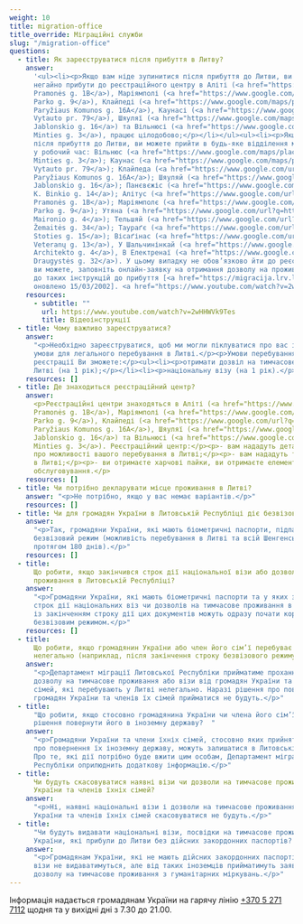```yaml
---
weight: 10
title: migration-office
title_override: Міграційні служби
slug: "/migration-office"
questions:
  - title: Як зареєструватися після прибуття в Литву?
    answer:
      '<ul><li><p>Якщо вам ніде зупинитися після прибуття до Литви, ви повинні
      негайно прибути до реєстраційного центру в Аліті (<a href="https://www.google.com/maps/place/Pramon%C4%97s+g.+1b,+Alytus+62323/data=!4m2!3m1!1s0x46e0b41bcf1f7ed5:0x76bc5b57b999fde1?sa=X&amp;ved=2ahUKEwjC_5KfvND2AhXMxIsKHbPgBBgQ8gF6BAggEAE">Alytus,
      Pramonės g. 1B</a>), Маріямполі (<a href="https://www.google.com/maps/place/Parko+g.+9,+Marijampol%C4%97+68218/@54.5728256,23.3579025,17z/data=!3m1!4b1!4m5!3m4!1s0x46e12a38b07379f5:0x791b3d5d99f340c1!8m2!3d54.5728225!4d23.3600912">Marijampolė,
      Parko g. 9</a>), Клайпеді (<a href="https://www.google.com/maps/place/Pary%C5%BEiaus+Komunos+g.+16A,+Klaip%C4%97da+91166/@55.7007652,21.1550866,17z/data=!3m1!4b1!4m5!3m4!1s0x46e4dc0e64993137:0xccc54293a6335f3e!8m2!3d55.7007622!4d21.1572753">Klaipėda,
      Paryžiaus Komunos g. 16A</a>), Каунасі (<a href="https://www.google.com/maps/place/Vytauto+pr.+79,+Kaunas+44321/@54.8949898,23.9224056,17z/data=!3m1!4b1!4m5!3m4!1s0x46e722775f376ffd:0x942f9d96c4a750ea!8m2!3d54.8949898!4d23.9245943">Kaunas,
      Vytauto pr. 79</a>), Шяуляї (<a href="https://www.google.com/maps/place/J.+Jablonskio+g.+16,+%C5%A0iauliai+78162/@55.9202149,23.2805633,17z/data=!3m1!4b1!4m5!3m4!1s0x46e5e3a7aed35ceb:0xefa94efb28280b5a!8m2!3d55.9202119!4d23.282752">Šiauliai,
      Jablonskio g. 16</a>) та Вільнюсі (<a href="https://www.google.com/maps/place/Minties+g.+3,+Vilnius+08233/@54.7062055,25.2968471,17z/data=!3m1!4b1!4m5!3m4!1s0x46dd96a574a9fd2f:0xe623d79f393ab79a!8m2!3d54.7062024!4d25.2990358">Vilnius,
      Minties g. 3</a>), працює цілодобово;</p></li></ul><ul><li><p>Якщо у вас є житло
      після прибуття до Литви, ви можете прийти в будь-яке відділення міграційного управління
      у робочий час: Вільнюс (<a href="https://www.google.com/maps/place/Minties+g.+3,+Vilnius+08233/@54.7062024,25.2968471,17z/data=!3m1!4b1!4m5!3m4!1s0x46dd96a574a9fd2f:0xe623d79f393ab79a!8m2!3d54.7062024!4d25.2990358">Vilnius,
      Minties g. 3</a>); Каунас (<a href="https://www.google.com/maps/place/Vytauto+pr.+79,+Kaunas+44321/@54.8949898,23.9224056,17z/data=!4m5!3m4!1s0x46e722775f376ffd:0x942f9d96c4a750ea!8m2!3d54.8949898!4d23.9245943">Kaunas,
      Vytauto pr. 79</a>); Клайпеда (<a href="https://www.google.com/url?q=https://www.google.com/maps/place/Pary%25C5%25BEiaus%2BKomunos%2Bg.%2B16A,%2BKlaip%25C4%2597da%2B91166/@55.7007622,21.1550866,17z/data%3D!3m1!4b1!4m5!3m4!1s0x46e4dc0e64993137:0xccc54293a6335f3e!8m2!3d55.7007622!4d21.1572753&amp;sa=D&amp;source=docs&amp;ust=1647603592864925&amp;usg=AOvVaw3lzgGZW3suTNZWT3-PisFK">Klaipėda,
      Paryžiaus Komunos g. 16A</a>); Шяуляй (<a href="https://www.google.com/url?q=https://www.google.com/maps/place/J.%2BJablonskio%2Bg.%2B16,%2B%25C5%25A0iauliai%2B78162/@55.9202119,23.2805633,17z/data%3D!3m1!4b1!4m5!3m4!1s0x46e5e3a7aed35ceb:0xefa94efb28280b5a!8m2!3d55.9202119!4d23.282752&amp;sa=D&amp;source=docs&amp;ust=1647603606043686&amp;usg=AOvVaw18HzQNUWMH4WiSd_wzv8t7">Šiauliai,
      Jablonskio g. 16</a>); Панєвєжіс (<a href="https://www.google.com/url?q=https://www.google.com/maps/place/K.%2BBinkio%2Bg.%2B14,%2BPanev%25C4%2597%25C5%25BEys%2B35149/@55.73527,24.3419875,17z/data%3D!3m1!4b1!4m5!3m4!1s0x46e631f66563fb1b:0x59a82dd153ea71fd!8m2!3d55.73527!4d24.3441762&amp;sa=D&amp;source=docs&amp;ust=1647603620659954&amp;usg=AOvVaw3vDAbhUmqRHy5M8NYL3Se0">Panevėžys,
      K. Binkio g. 14</a>); Алітус (<a href="https://www.google.com/url?q=https://www.google.com/maps/place/Pramon%25C4%2597s%2Bg.%2B1b,%2BAlytus%2B62323/@54.421532,24.0185523,17z/data%3D!3m1!4b1!4m5!3m4!1s0x46e0b41bcf1f7ed5:0x76bc5b57b999fde1!8m2!3d54.421532!4d24.020741&amp;sa=D&amp;source=docs&amp;ust=1647603634936037&amp;usg=AOvVaw1O2_UY6w14d8XhadqMwrcE">Alytus,
      Pramonės g. 1B</a>); Маріямполє (<a href="https://www.google.com/url?q=https://www.google.com/maps/place/Parko%2Bg.%2B9,%2BMarijampol%25C4%2597%2B68218/@54.5728225,23.3579025,17z/data%3D!3m1!4b1!4m5!3m4!1s0x46e12a38b07379f5:0x791b3d5d99f340c1!8m2!3d54.5728225!4d23.3600912&amp;sa=D&amp;source=docs&amp;ust=1647603648920178&amp;usg=AOvVaw32VDD3CJ9NjKXrVf_BP6Ku">Marijampolė,
      Parko g. 9</a>); Утяна (<a href="https://www.google.com/url?q=https://www.google.com/maps/place/Maironio%2Bg.%2B4,%2BUtena%2B28241/@55.4976629,25.5989422,17z/data%3D!3m1!4b1!4m5!3m4!1s0x46dd57e6a8a8064b:0x81ba85519977eecf!8m2!3d55.4976629!4d25.6011309&amp;sa=D&amp;source=docs&amp;ust=1647603662152644&amp;usg=AOvVaw1UuZ7VAfU2qFmXkkl0WcNU">Utena,
      Maironio g. 4</a>); Тельшяй (<a href="https://www.google.com/url?q=https://www.google.com/maps/place/%25C5%25BDemait%25C4%2597s%2Bg.%2B34,%2BTel%25C5%25A1iai%2B87102/@55.9881491,22.2373316,17z/data%3D!3m1!4b1!4m5!3m4!1s0x46e59f812de6041f:0x4b21c9c5579ac810!8m2!3d55.9881491!4d22.2395203&amp;sa=D&amp;source=docs&amp;ust=1647603678223977&amp;usg=AOvVaw2RAEh5r0YbybyVSeb-KEr8">Telšiai,
      Žemaitės g. 34</a>); Таураґє (<a href="https://www.google.com/url?q=https://www.google.com/maps/place/Stoties%2Bg.%2B15,%2BTaurag%25C4%2597%2B72263/@55.2472402,22.2851834,17z/data%3D!3m1!4b1!4m5!3m4!1s0x46e43e0d982b51e9:0xf4975bb3eef0780!8m2!3d55.2472402!4d22.2873721&amp;sa=D&amp;source=docs&amp;ust=1647603698715007&amp;usg=AOvVaw0Uwbgmq9tpCBR1NYGbHJaE">Tauragė,
      Stoties g. 15</a>); Вісаґінас (<a href="https://www.google.com/url?q=https://www.google.com/maps/place/Veteran%25C5%25B3%2Bg.%2B13,%2BVisaginas%2B31114/@55.5999928,26.4344618,17z/data%3D!3m1!4b1!4m5!3m4!1s0x46c2c9a21ef00233:0x60ad25c872584fa5!8m2!3d55.5999928!4d26.4366505&amp;sa=D&amp;source=docs&amp;ust=1647603714726166&amp;usg=AOvVaw0514boVh2ZAVsuVxcxOzkh">Visaginas,
      Veteranų g. 13</a>), У Шальчинінкай (<a href="https://www.google.com/maps/place/Architekto+g.+4,+%C5%A0al%C4%8Dininkai+17116/@54.3086724,25.3840772,17z/data=!3m1!4b1!4m5!3m4!1s0x46ddd0b1642aeaf3:0x45de7ebe0633f8ac!8m2!3d54.3086724!4d25.3862659">Šalčininkai,
      Architekto g. 4</a>), В Електренаї (<a href="https://www.google.com/maps/place/Draugyst%C4%97s+g.+32,+Elektr%C4%97nai+26121/@54.7844349,24.6721949,17z/data=!3m1!4b1!4m5!3m4!1s0x46e767191a3eddb7:0x8953b234637e9af1!8m2!3d54.7844349!4d24.6743836">Elektrėnai,
      Draugystės g. 32</a>). У цьому випадку не обов’язково йти до реєстраційного центру;</p></li></ul><ul><li><p>Якщо
      ви можете, заповніть онлайн-заявку на отримання дозволу на проживання відповідно
      до таких інструкцій до прибуття [<a href="https://migracija.lrv.lt/uploads/migracija/documents/files/Migris%20paskyros%20suk%C5%ABrimo%20ir%20LLG%20pra%C5%A1ymo%20pildymo%20atmintin%C4%97%20-%20savanoriams(3).pdf">інструкції</a>,
      оновлено 15/03/2002]. <a href="https://www.youtube.com/watch?v=2wHHWVk9Tes">Відеоінструкції</a>.</p></li></ul>'
    resources:
      - subtitle: ""
        url: https://www.youtube.com/watch?v=2wHHWVk9Tes
        title: Відеоінструкції
  - title: Чому важливо зареєструватися?
    answer:
      "<p>Необхідно зареєструватися, щоб ми могли піклуватися про вас і створювати
      умови для легального перебування в Литві.</p><p>Умови перебування в Литві. Після
      реєстрації Ви зможете:</p><ul><li><p>отримати дозвіл на тимчасове проживання в
      Литві (на 1 рік);</p></li><li><p>національну візу (на 1 рік).</p></li></ul>"
    resources: []
  - title: Де знаходиться реєстраційний центр?
    answer:
      <p>Реєстраційні центри знаходяться в Аліті (<a href="https://www.google.com/url?q=https://www.google.com/maps/place/Pramon%25C4%2597s%2Bg.%2B1b,%2BAlytus%2B62323/@54.421532,24.0185523,17z/data%3D!3m1!4b1!4m5!3m4!1s0x46e0b41bcf1f7ed5:0x76bc5b57b999fde1!8m2!3d54.421532!4d24.020741&amp;sa=D&amp;source=docs&amp;ust=1647603734304202&amp;usg=AOvVaw0HdbHwnsupvc2Rx_zJlr6j">Alytus,
      Pramonės g. 1B</a>), Маріямполі (<a href="https://www.google.com/url?q=https://www.google.com/maps/place/Parko%2Bg.%2B9,%2BMarijampol%25C4%2597%2B68218/@54.5728225,23.3579025,17z/data%3D!3m1!4b1!4m5!3m4!1s0x46e12a38b07379f5:0x791b3d5d99f340c1!8m2!3d54.5728225!4d23.3600912&amp;sa=D&amp;source=docs&amp;ust=1647603747536953&amp;usg=AOvVaw0pA-RXjsnBSAgLnO-Ohpu_">Marijampolė,
      Parko g. 9</a>), Клайпеді (<a href="https://www.google.com/url?q=https://www.google.com/maps/place/Pary%25C5%25BEiaus%2BKomunos%2Bg.%2B16A,%2BKlaip%25C4%2597da%2B91166/@55.7007622,21.1550866,17z/data%3D!3m1!4b1!4m5!3m4!1s0x46e4dc0e64993137:0xccc54293a6335f3e!8m2!3d55.7007622!4d21.1572753&amp;sa=D&amp;source=docs&amp;ust=1647603760499401&amp;usg=AOvVaw0t0PRwPUUf42ek1QWQpxkV">Klaipėda,
      Paryžiaus Komunos g. 16A</a>), Шяуляї (<a href="https://www.google.com/url?q=https://www.google.com/maps/place/J.%2BJablonskio%2Bg.%2B16,%2B%25C5%25A0iauliai%2B78162/@55.9202119,23.2805633,17z/data%3D!3m1!4b1!4m5!3m4!1s0x46e5e3a7aed35ceb:0xefa94efb28280b5a!8m2!3d55.9202119!4d23.282752&amp;sa=D&amp;source=docs&amp;ust=1647603774592070&amp;usg=AOvVaw3dPC5ZKLGURt1fShpb5HUl">Šiauliai,
      Jablonskio g. 16</a>) та Вільнюсі (<a href="https://www.google.com/url?q=https://www.google.com/maps/place/Minties%2Bg.%2B3,%2BVilnius%2B08233/@54.7062024,25.2968471,17z/data%3D!3m1!4b1!4m5!3m4!1s0x46dd96a574a9fd2f:0xe623d79f393ab79a!8m2!3d54.7062024!4d25.2990358&amp;sa=D&amp;source=docs&amp;ust=1647603787882299&amp;usg=AOvVaw3EtYgQL79daEJNoXNtqvLQ">Vilnius,
      Minties g. 3</a>). Реєстраційний центр:</p><p>- вам нададуть детальну інформацію
      про можливості вашого перебування в Литві;</p><p>- вам нададуть тимчасове житло
      в Литві;</p><p>- ви отримаєте харчові пайки, ви отримаєте елементарне медичне
      обслуговування.</p>
    resources: []
  - title: Чи потрібно декларувати місце проживання в Литві?
    answer: "<p>Не потрібно, якщо у вас немає варіантів.</p>"
    resources: []
  - title: Чи для громадян України в Литовській Республіці діє безвізовий режим?
    answer:
      "<p>Так, громадяни України, які мають біометричні паспорти, підпадають під
      безвізовий режим (можливість перебування в Литві та всій Шенгенській зоні 90 днів
      протягом 180 днів).</p>"
    resources: []
  - title:
      Що робити, якщо закінчився строк дії національної візи або дозволу на тимчасове
      проживання в Литовській Республіці?
    answer:
      "<p>Громадяни України, які мають біометричні паспорти та у яких закінчується
      строк дії національних віз чи дозволів на тимчасове проживання в Литовській Республіці,
      із закінченням строку дії цих документів можуть одразу почати користуватися 90-денним
      безвізовим режимом.</p>"
    resources: []
  - title:
      Що робити, якщо громадянин України або член його сім’ї перебуває в Литві
      нелегально (наприклад, після закінчення строку безвізового режиму)?
    answer:
      "<p>Департамент міграції Литовської Республіки прийматиме прохання на отримання
      дозволу на тимчасове проживання або візи від громадян України та членів їхніх
      сімей, які перебувають у Литві нелегально. Наразі рішення про повернення чи вислання
      громадян України та членів їх сімей прийматися не будуть.</p>"
  - title:
      "Що робити, якщо стосовно громадянина України чи члена його сім’ї прийнято
      рішення повернути його в іноземну державу?  "
    answer:
      "<p>Громадяни України та члени їхніх сімей, стосовно яких прийнято рішення
      про повернення їх іноземну державу, можуть залишатися в Литовській Республіці.
      Про те, які дії потрібно буде вжити цим особам, Департамент міграції Литовської
      Республіки оприлюднить додаткову інформацію.</p>"
  - title:
      Чи будуть скасовуватися наявні візи чи дозволи на тимчасове проживання громадян
      України та членів їхніх сімей?
    answer:
      "<p>Ні, наявні національні візи і дозволи на тимчасове проживання громадян
      України та членів їхніх сімей скасовуватися не будуть.</p>"
  - title:
      "Чи будуть видавати національні візи, посвідки на тимчасове проживання громадянам
      України, які прибули до Литви без дійсних закордонних паспортів?  "
    answer:
      "<p>Громадянам України, які не мають дійсних закордонних паспортів, національні
      візи не видаватимуться, але від таких іноземців прийматимуть заяви про надання
      дозволу на тимчасове проживання з гуманітарних міркувань.</p>"
---
```


Інформація надається громадянам України на гарячу лінію [+370 5 271 7112](tel:+37052717112) щодня та у вихідні дні з 7.30 до 21.00.
